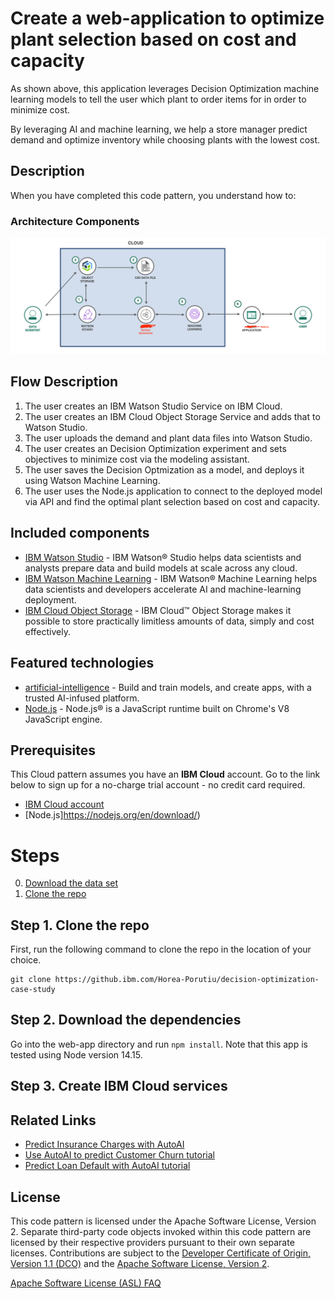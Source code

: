 # Create a web-application to optimize plant selection based on cost and capacity

<!-- ![finalDemo](https://user-images.githubusercontent.com/10428517/82013347-f7e71500-962e-11ea-9c28-2dec7d5b30cd.gif) -->

As shown above, this application leverages Decision Optimization machine learning models to tell the user which plant to order items for in order to minimize cost.

By leveraging AI and machine learning, we help a store manager predict demand and optimize inventory while choosing plants with the lowest cost.

## Description

<!-- Using IBM AutoAI, you automate all the tasks involved in building predictive models for different requirements. You see how AutoAI generates great models quickly which save time and effort and aid in faster decision-making process. You create a model that from a data set that includes the age, sex, BMI, number-of-children, smoking preferences, region and charges to predict the health insurance premium cost that an individual pays. -->

When you have completed this code pattern, you understand how to:

<!-- * Setup, quickly, the services on IBM Cloud for building the model.
* Ingest the data and initiate the AutoAI process.
* Build different models using AutoAI and evaluate the performance.
* Choose the best model and complete the deployment.
* Generate predictions using the deployed model by making REST calls.
* Compare the process of using AutoAI and building the model manually.
* Visualize the deployed model using a front-end application. -->

### Architecture Components

![Architecture Components](./public/images/arch.png)

## Flow Description
1. The user creates an IBM Watson Studio Service on IBM Cloud.
2. The user creates an IBM Cloud Object Storage Service and adds that to Watson Studio.
3. The user uploads the demand and plant data files into Watson Studio.
4. The user creates an Decision Optimization experiment and sets objectives to minimize cost via the modeling assistant.
5. The user saves the Decision Optmization as a model, and deploys it using Watson Machine Learning.
6. The user uses the Node.js application to connect to the deployed model via API and find the optimal plant selection based on cost and capacity.

## Included components
*	[IBM Watson Studio](https://cloud.ibm.com/catalog/services/watson-studio) - IBM Watson® Studio helps data scientists and analysts prepare data and build models at scale across any cloud.
*	[IBM Watson Machine Learning](https://cloud.ibm.com/catalog/services/machine-learning) - IBM Watson® Machine Learning helps data scientists and developers accelerate AI and machine-learning deployment. 
*	[IBM Cloud Object Storage](https://cloud.ibm.com/catalog/services/cloud-object-storage) - IBM Cloud™ Object Storage makes it possible to store practically limitless amounts of data, simply and cost effectively.

## Featured technologies
+ [artificial-intelligence](https://developer.ibm.com/technologies/artificial-intelligence/) - Build and train models, and create apps, with a trusted AI-infused platform.
+ [Node.js](https://nodejs.org/) - Node.js® is a JavaScript runtime built on Chrome's V8 JavaScript engine.

## Prerequisites

This Cloud pattern assumes you have an **IBM Cloud** account. Go to the 
link below to sign up for a no-charge trial account - no credit card required. 
  - [IBM Cloud account](https://tinyurl.com/y4mzxow5)
  - [Node.js]https://nodejs.org/en/download/)

# Steps
0. [Download the data set ](#step-0-Download-the-data-set)
1. [Clone the repo](#step-1-clone-the-repo)
<!-- 2. [Explore the data (optional)](#step-2-explore-the-data-optional)
3. [Create IBM Cloud services](#step-3-create-ibm-cloud-services)
4. [Create and Run AutoAI experiment](#step-4-create-and-run-autoai-experiment)
5. [Create a deployment and test your model](#step-5-create-a-deployment-and-test-your-model)
6. [Create a notebook from your model (optional)](#step-6-create-a-notebook-from-your-model-optional)
7. [Run the application](#step-7-run-the-application) -->

## Step 1. Clone the repo

First, run the following command to clone the repo in the location of your choice. 

```
git clone https://github.ibm.com/Horea-Porutiu/decision-optimization-case-study
```

## Step 2. Download the dependencies

Go into the web-app directory and run `npm install`. Note that this app is tested using Node version 14.15.



## Step 3. Create IBM Cloud services

## Related Links
* [Predict Insurance Charges with AutoAI](https://github.com/IBM/predict-insurance-charges-with-autoai)
* [Use AutoAI to predict Customer Churn tutorial](https://developer.ibm.com/tutorials/watson-studio-auto-ai/)
* [Predict Loan Default with AutoAI tutorial](https://developer.ibm.com/tutorials/generate-machine-learning-model-pipelines-to-choose-the-best-model-for-your-problem-autoai/)

## License
This code pattern is licensed under the Apache Software License, Version 2. Separate third-party code objects invoked within this code pattern are licensed by their respective providers pursuant to their own separate licenses. Contributions are subject to the [Developer Certificate of Origin, Version 1.1 (DCO)](https://developercertificate.org/) and the [Apache Software License, Version 2](https://www.apache.org/licenses/LICENSE-2.0.txt).

[Apache Software License (ASL) FAQ](https://www.apache.org/foundation/license-faq.html#WhatDoesItMEAN)

